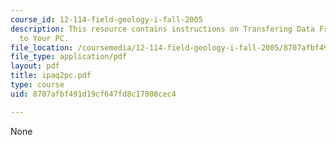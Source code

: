 ```yaml
---
course_id: 12-114-field-geology-i-fall-2005
description: This resource contains instructions on Transfering Data From Your iPAQ
  to Your PC.
file_location: /coursemedia/12-114-field-geology-i-fall-2005/8707afbf491d19cf647fd8c17808cec4_ipaq2pc.pdf
file_type: application/pdf
layout: pdf
title: ipaq2pc.pdf
type: course
uid: 8707afbf491d19cf647fd8c17808cec4

---
```

None